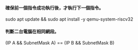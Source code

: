 #### 確保前一個指令成功執行後，才執行下一個指令。

sudo apt update && sudo apt install -y qemu-system-riscv32

#### 判斷二台電腦在相同網段。
(IP A && SubnetMask A) == (IP B && SubnetMask B)

